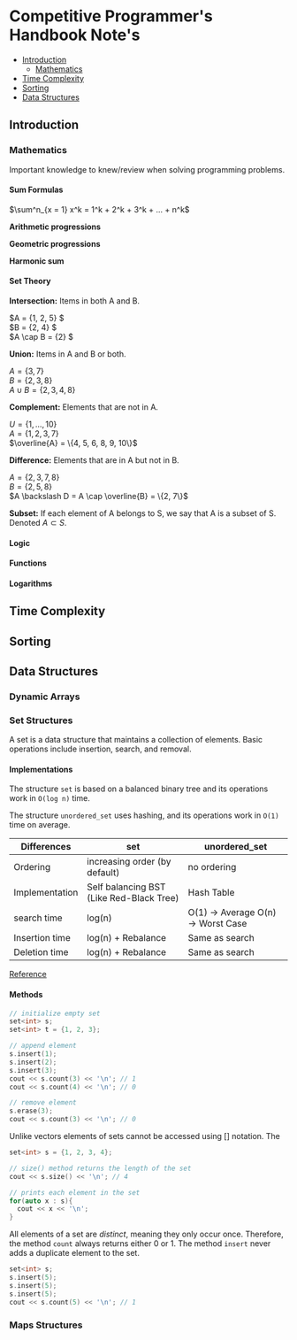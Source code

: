 Competitive Programmer's Handbook Note's
===

* [Introduction](#introduction)
  * [Mathematics](#mathematics)
* [Time Complexity](#time-complexity) 
* [Sorting](#sorting) 
* [Data Structures](#data-structures) 

Introduction
---

### Mathematics
Important knowledge to knew/review when solving programming problems.

#### Sum Formulas

$\sum^n_{x = 1} x^k = 1^k + 2^k + 3^k + ... + n^k$

**Arithmetic progressions**

**Geometric progressions**

**Harmonic sum**

#### Set Theory

**Intersection:**
Items in both A and B.

$A = \{1, 2, 5\} $ \
$B = \{2, 4\} $ \
$A \cap B = \{2\} $ 

**Union:**
Items in A and B or both.

$A = \{3, 7\}$ \
$B = \{2, 3, 8\}$ \
$A \cup B = \{2, 3, 4, 8\}$

**Complement:** 
Elements that are not in A.

$U = \{1, ... , 10\}$ \
$A = \{1, 2, 3, 7\}$ \
$\overline{A} = \{4, 5, 6, 8, 9, 10\}$ 

**Difference:**
Elements that are in A but not in B.

$A = \{2, 3, 7, 8\}$ \
$B = \{2, 5, 8\}$ \
$A \backslash D = A \cap \overline{B} = \{2, 7\}$

**Subset:**
If each element of A belongs to S, we say that A is a subset of S. Denoted $A \subset S$.

#### Logic 

#### Functions

#### Logarithms

## Time Complexity 

## Sorting

## Data Structures

### Dynamic Arrays

### Set Structures
A set is a data structure that maintains a collection of elements. Basic operations include insertion, search, and removal.

#### Implementations

The structure `set` is based on a balanced binary tree and its operations work in `O(log n)` time.

The structure `unordered_set` uses hashing, and its operations work in `O(1)` time on average.

| Differences | set | unordered_set | 
|-------------|-----|---------------|
Ordering | increasing  order (by default) | no ordering
Implementation  | Self balancing BST (Like Red-Black Tree)  | Hash Table
search time     | log(n)              | O(1) -> Average O(n) -> Worst Case
Insertion time  | log(n) + Rebalance  | Same as search
Deletion time   | log(n) + Rebalance  | Same as search

[Reference](https://www.geeksforgeeks.org/set-vs-unordered_set-c-stl/)

#### Methods
```cpp
// initialize empty set
set<int> s;
set<int> t = {1, 2, 3};

// append element
s.insert(1); 
s.insert(2);
s.insert(3);
cout << s.count(3) << '\n'; // 1 
cout << s.count(4) << '\n'; // 0

// remove element
s.erase(3);
cout << s.count(3) << '\n'; // 0
```
Unlike vectors elements of sets cannot be accessed using [] notation. The

```cpp
set<int> s = {1, 2, 3, 4};

// size() method returns the length of the set
cout << s.size() << '\n'; // 4

// prints each element in the set
for(auto x : s){
  cout << x << '\n';
}
```

All elements of a set are *distinct*, meaning they only occur once. Therefore, the method `count` always returns either 0 or 1. The method `insert` never adds a duplicate element to the set.

```cpp
set<int> s;
s.insert(5);
s.insert(5);
s.insert(5);
cout << s.count(5) << '\n'; // 1
```

### Maps Structures

